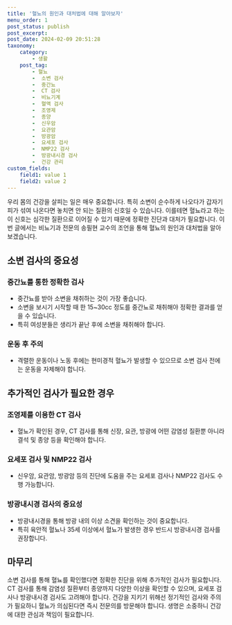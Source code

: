 ```yaml
---
title: '혈뇨의 원인과 대처법에 대해 알아보자'
menu_order: 1
post_status: publish
post_excerpt: 
post_date: 2024-02-09 20:51:28
taxonomy:
    category:
        - 생활
    post_tag:
        - 혈뇨
        -  소변 검사
        -  중간뇨
        -  CT 검사
        -  비뇨기계
        -  혈액 검사
        -  조영제
        -  종양
        -  신우암
        -  요관암
        -  방광암
        -  요세포 검사
        -  NMP22 검사
        -  방광내시경 검사
        -  건강 관리
custom_fields:
    field1: value 1
    field2: value 2
---
```


우리 몸의 건강을 살피는 일은 매우 중요합니다. 특히 소변이 순수하게 나오다가 갑자기 피가 섞여 나온다면 놓치면 안 되는 질환의 신호일 수 있습니다. 이를테면 혈뇨라고 하는 이 신호는 심각한 질환으로 이어질 수 있기 때문에 정확한 진단과 대처가 필요합니다. 이번 글에서는 비뇨기과 전문의 송필현 교수의 조언을 통해 혈뇨의 원인과 대처법을 알아보겠습니다.
## 소변 검사의 중요성
### 중간뇨를 통한 정확한 검사
- 중간뇨를 받아 소변을 채취하는 것이 가장 좋습니다.
- 소변을 보시기 시작할 때 한 15~30cc 정도를 중간뇨로 채취해야 정확한 결과를 얻을 수 있습니다.
- 특히 여성분들은 생리가 끝난 후에 소변을 채취해야 합니다.
### 운동 후 주의
- 격렬한 운동이나 노동 후에는 현미경적 혈뇨가 발생할 수 있으므로 소변 검사 전에는 운동을 자제해야 합니다.
## 추가적인 검사가 필요한 경우
### 조영제를 이용한 CT 검사
- 혈뇨가 확인된 경우, CT 검사를 통해 신장, 요관, 방광에 어떤 감염성 질환뿐 아니라 결석 및 종양 등을 확인해야 합니다.
### 요세포 검사 및 NMP22 검사
- 신우암, 요관암, 방광암 등의 진단에 도움을 주는 요세포 검사나 NMP22 검사도 수행 가능합니다.
### 방광내시경 검사의 중요성
- 방광내시경을 통해 방광 내의 이상 소견을 확인하는 것이 중요합니다.
- 특히 육안적 혈뇨나 35세 이상에서 혈뇨가 발생한 경우 반드시 방광내시경 검사를 권장합니다.
## 마무리
소변 검사를 통해 혈뇨를 확인했다면 정확한 진단을 위해 추가적인 검사가 필요합니다. CT 검사를 통해 감염성 질환부터 종양까지 다양한 이상을 확인할 수 있으며, 요세포 검사나 방광내시경 검사도 고려해야 합니다. 건강을 지키기 위해선 정기적인 검사와 주의가 필요하니 혈뇨가 의심된다면 즉시 전문의를 방문해야 합니다. 생명은 소중하니 건강에 대한 관심과 책임이 필요합니다.
